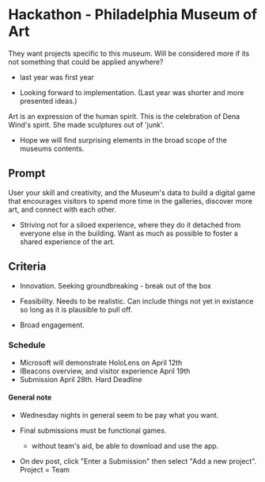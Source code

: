 # Hackathon - Philadelphia Museum of Art

They want projects specific to this museum. Will be considered more if its not something that could be applied anywhere?

* last year was first year

* Looking forward to implementation. (Last year was shorter and more presented ideas.)

Art is an expression of the human spirit. This is the celebration of Dena Wind's spirit. She made sculptures out of 'junk'.

* Hope we will find surprising elements in the broad scope of the museums contents.

## Prompt

User your skill and creativity, and the Museum's data to build a digital game that encourages visitors to spend more time in the galleries, discover more art, and connect with each other.

* Striving not for a siloed experience, where they do it detached from everyone else in the building. Want as much as possible to foster a shared experience of the art.

## Criteria

* Innovation. Seeking groundbreaking - break out of the box

* Feasibility. Needs to be realistic. Can include things not yet in existance so long as it is plausible to pull off.

* Broad engagement.

### Schedule
* Microsoft will demonstrate HoloLens on April 12th
* IBeacons overview, and visitor experience April 19th
* Submission April 28th. Hard Deadline




#### General note
* Wednesday nights in general seem to be pay what you want.
* Final submissions must be functional games.
  * without team's aid, be able to download and use the app.

* On dev post, click "Enter a Submission" then select "Add a new project". Project = Team
